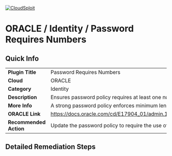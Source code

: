 [![CloudSploit](https://cloudsploit.com/img/logo-new-big-text-100.png "CloudSploit")](https://cloudsploit.com)

# ORACLE / Identity / Password Requires Numbers

## Quick Info

| | |
|-|-|
| **Plugin Title** | Password Requires Numbers |
| **Cloud** | ORACLE |
| **Category** | Identity |
| **Description** | Ensures password policy requires at least one number. |
| **More Info** | A strong password policy enforces minimum length, expirations, reuse, and symbol usage. |
| **ORACLE Link** | https://docs.oracle.com/cd/E17904_01/admin.1111/e10029/pwdpolicies.htm#OIDAG2472 |
| **Recommended Action** | Update the password policy to require the use of numbers. |

## Detailed Remediation Steps

